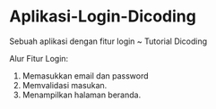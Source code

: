 # Aplikasi-Login-Dicoding
Sebuah aplikasi dengan fitur login ~ Tutorial Dicoding

Alur Fitur Login:
1. Memasukkan email dan password
2. Memvalidasi masukan.
3. Menampilkan halaman beranda.
